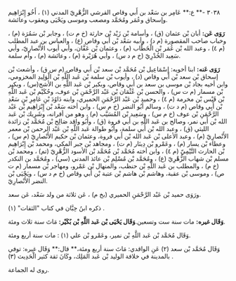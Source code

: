 ٣٠٣٨ -** ع:** عَامِر بن سَعْد بن أَبي وقاص القرشي الزُّهْرِيّ المدني (١) ، أَخُو إِبْرَاهِيم وإسحاق وعُمَر ومُحَمَّد ومصعب وموسى ويَحْيَى ويعقوب وعائشة.

**رَوَى عَن:** أبان بْن عثمان (ق) ، وأسامة بْن زَيْد بْن حارثة (خ م ت) ، وجابر بْن سَمُرَة (م) ، وخباب صاحب المقصورة (م د) ، وأبيه سَعْد بْن أَبي وقاص (ع) ، والعباس بن عبد المطلب (م ٤) ، وعبد الله بْن عُمَر بْن الْخَطَّاب (م) ، وعثمان بْن عَفَّان، وأبي أيوب الأَنْصارِيّ، وأبي سَعِيد الخُدْرِيّ (خ م د س) ، وأبي هُرَيْرة (م) ، وعائشة (م) ، وأم سلمة.

**رَوَى عَنه:** ابنا أخويه: إِسْمَاعِيل بْن مُحَمَّد بْن سعد بْن أَبي وقاص (م س ق) ، وأشعث بْن إسحاق بْن سعد بْن أَبي وقاص (د) ، وأيوب بْن سلمة بْن عَبد اللَّهِ بْن الْوَلِيدِ المخزومي، وابن أخيه بجاد بْن موسى بن سعد بن أَبي وقاص، وبكير بْن عَبد اللَّهِ بن الأشج(س) ، وبكير بْن مسمار (م ت س) ، والحسن بْن عُثْمَان بْن عَبْد الرَّحْمَنِ بْن عوف، وحُكَيْم بْن عَبد اللَّهِ بْن قَيْس بْن مخرمة (م ٤) ، وحميد بْن عَبْد الرَّحْمَنِ الحميري، وابنه دَاوُدَ بْنِ عَامِرِ بْنِ سَعْدِ بْن أَبِي وقاص (م د ت) ، وسالم أَبُو النضر (خ م س) ، وابن أخته سَعْد بْن إِبْرَاهِيم بْن عَبْد الرَّحْمَنِ بْن عوف (خ م س) ، وسَعِيد بْن المُسَيَّب (م) ، وهو من أقرانه، وشَرِيك بْن عَبد الله بْن أَبي نمر، وصالح بن عَبد اللَّهِ بن أَبي فروة (ق) ، وأَبُو واقد صَالِح بْن مُحَمَّد بْن زائدة الليثي (ق) ، وعبد الله بْن أَبي سلمة، وأَبُو طوالة عَبد اللَّهِ بْن عَبْد الرحمن بْن معمر الأَنْصارِيّ (م) ، وعبد الأعلى بْن عَبد الله بْن أَبي فروة، وعثمان بْن حكيم الأَنْصارِيّ (م س) ، وعطاء بْن يسار (م) ، وعَمْرو بْن دِينَار (م ت) ، ومجاهد بْن جبر المكي، ومحمد بْن إِبْرَاهِيم بْن الحارث التَّيْمِيّ (م ٤) ، وابن أخته مُحَمَّد بْن مُحَمَّد بْن الأسود الزُّهْرِيّ (تم) ، ومحمد بْن مسلم بْن شهاب الزُّهْرِيّ (ع) ، ومُحَمَّد بْن مُسْلِم بْن عائذ المدني (سي) ، ومُحَمَّد بن النكدر (خ م) ، والمطلب بن عَبد اللَّهِ بْن حنظب، والمنهال بْن عَمْرو، ومهاجر بْن مسمار (م ت ص) ، وموسى بْن عقبة، وهاشم بْن هاشم بْن عتبة بْن أَبي وقاص (خ م د س) ، ويَحْيَى بْن النضر الأَنْصارِيّ.

ورَوَى حميد بْن عَبْد الرَّحْمَنِ الحميري (بخ م) ، عَن ثلاثة من ولد سَعْد، عَن سعد.

ذكره ابنُ حِبَّان في كتاب "الثقات" (١) .

**وَقَال غيره:** مات سنة ست وتسعين.**وَقَال يَحْيَى بْن عَبد اللَّهِ بْن بُكَيْر:** مَاتَ سنة ثلاث ومئة.

وَقَال مُحَمَّد بْن عَبد اللَّهِ بْن نمير، وعَمْرو بْن علي (١) : مات سنة أربع ومئة.

وَقَال مُحَمَّد بْن سعد (٢) عَنِ الواقدي: مَاتَ سنة أربع ومئة،** قال:** وَقَال غيره: توفي بالمدينة في خلافة الوليد بْن عَبد المَلِك، وكَانَ ثقة كثير الْحَدِيث (٣) .

روى له الجماعة.